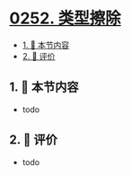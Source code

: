 # [0252. 类型擦除](https://github.com/tnotesjs/TNotes.typescript/tree/main/notes/0252.%20%E7%B1%BB%E5%9E%8B%E6%93%A6%E9%99%A4)

<!-- region:toc -->

- [1. 🎯 本节内容](#1--本节内容)
- [2. 🫧 评价](#2--评价)

<!-- endregion:toc -->

## 1. 🎯 本节内容

- todo

## 2. 🫧 评价

- todo
